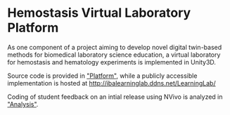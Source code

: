 # Hemostasis Virtual Laboratory Platform

As one component of a project aiming to develop novel digital twin-based methods for biomedical laboratory science education, a virtual laboratory for hemostasis and hematology experiments is implemented in Unity3D. 

Source code is provided in ["Platform"](https://github.com/IBA-Virtual-Lab/Hemostasis/tree/main/Platform), while a publicly accessible implementation is hosted at http://ibalearninglab.ddns.net/LearningLab/

Coding of student feedback on an intial release using NVivo is analyzed in ["Analysis"](https://github.com/IBA-Virtual-Lab/Hemostasis/tree/main/Analysis).

